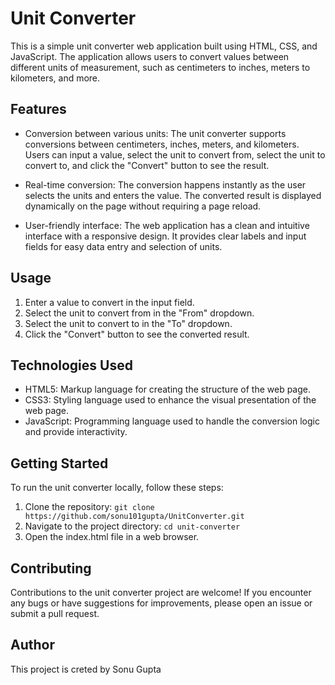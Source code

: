 # Unit Converter

This is a simple unit converter web application built using HTML, CSS, and JavaScript. The application allows users to convert values between different units of measurement, such as centimeters to inches, meters to kilometers, and more.

## Features

- Conversion between various units: The unit converter supports conversions between centimeters, inches, meters, and kilometers. Users can input a value, select the unit to convert from, select the unit to convert to, and click the "Convert" button to see the result.

- Real-time conversion: The conversion happens instantly as the user selects the units and enters the value. The converted result is displayed dynamically on the page without requiring a page reload.

- User-friendly interface: The web application has a clean and intuitive interface with a responsive design. It provides clear labels and input fields for easy data entry and selection of units.

## Usage

1. Enter a value to convert in the input field.
2. Select the unit to convert from in the "From" dropdown.
3. Select the unit to convert to in the "To" dropdown.
4. Click the "Convert" button to see the converted result.

## Technologies Used

- HTML5: Markup language for creating the structure of the web page.
- CSS3: Styling language used to enhance the visual presentation of the web page.
- JavaScript: Programming language used to handle the conversion logic and provide interactivity.

## Getting Started

To run the unit converter locally, follow these steps:

1. Clone the repository: `git clone https://github.com/sonu101gupta/UnitConverter.git`
2. Navigate to the project directory: `cd unit-converter`
3. Open the index.html file in a web browser.

## Contributing

Contributions to the unit converter project are welcome! If you encounter any bugs or have suggestions for improvements, please open an issue or submit a pull request.

## Author

This project is creted by Sonu Gupta 

